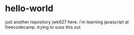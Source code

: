 # hello-world
just another repository
jwk627 here. i'm learning javascript at freecodecamp.
trying to suss this out

